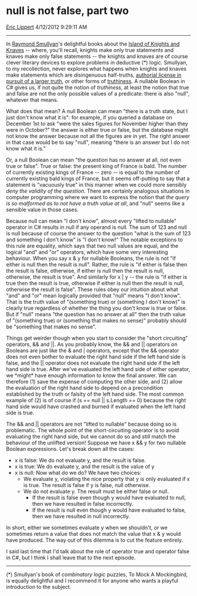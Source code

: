 # null is not false, part two

[Eric Lippert](https://social.msdn.microsoft.com/profile/Eric%20Lippert) 4/12/2012 9:29:11 AM

-----

In [Raymond Smullyan](http://en.wikipedia.org/wiki/Raymond_Smullyan)'s delightful books about the [Island of Knights and Knaves](http://en.wikipedia.org/wiki/Knights_and_Knaves) -- where, you'll recall, knights make only true statements and knaves make only false statements -- the knights and knaves are of course clever literary devices to explore problems in deductive (\*) logic. Smullyan, to my recollection, never explores what happens when knights and knaves make statements which are disingenuous half-truths, [authorial license in pursuit of a larger truth](http://www.thisamericanlife.org/radio-archives/episode/460/retraction), or other forms of [truthiness](http://en.wikipedia.org/wiki/Truthiness). A nullable Boolean in C\# gives us, if not quite the notion of *truthiness*, at least the notion that true and false are not the only possible values of a predicate: there is also "null", whatever that means.

What does that mean? A null Boolean can mean "there is a truth state, but I just don't know what it is": for example, if you queried a database on December 1st to ask "were the sales figures for November higher than they were in October?" the answer is either true or false, but the database might not know the answer because not all the figures are in yet. The right answer in that case would be to say "null", meaning "there is an answer but I do not know what it is."

Or, a null Boolean can mean "the question has no answer at all, not even true or false". True or false: the present king of France is bald. The number of currently existing kings of France -- zero -- is equal to the number of currently existing bald kings of France, but it seems off-putting to say that a statement is "vacuously true" in this manner when we could more sensibly *deny the validity of the question*. There are certainly analogous situations in computer programming where we want to express the notion that *the query is so malformed as to not have a truth value at all*, and "null" seems like a sensible value in those cases.

Because null can mean "I don't know", almost every "lifted to nullable" operator in C\# results in null if any operand is null. The sum of 123 and null is null because of course the answer to the question "what is the sum of 123 and something I don't know" is "I don't know\!" The notable exceptions to this rule are equality, which says that two null values are equal, and the logical "and" and "or" operators, which have some very interesting behaviour. When you say x & y for nullable Booleans, the rule is not "if either is null then the result is null". Rather, the rule is "if either is false then the result is false, otherwise, if either is null then the result is null, otherwise, the result is true". And similarly for x | y -- the rule is "if either is true then the result is true, otherwise if either is null then the result is null, otherwise the result is false". These rules obey our intuition about what "and" and "or" mean logically provided that "null" means "I don't know". That is the truth value of "(something true) or (something I don't know)" is clearly true regardless of whether the thing you don't know is true or false. But if "null" means "the question has no answer at all" then the truth value of "(something true) or (something that makes no sense)" probably should be "something that makes no sense".

Things get weirder though when you start to consider the "short circuiting" operators, && and ||. As you probably know, the && and || operators on Booleans are just like the & and | operators, except that the && operator does not even bother to evaluate the right hand side if the left hand side is false, and the || operator does not evaluate the right hand side if the left hand side is true. After we've evaluated the left hand side of either operator, we \*might\* have enough information to know the final answer. We can therefore (1) save the expense of computing the other side, and (2) allow the evaluation of the right hand side to depend on a precondition established by the truth or falsity of the left hand side. The most common example of (2) is of course if (s == null || s.Length == 0) because the right hand side would have crashed and burned if evaluated when the left hand side is true.

The && and || operators are not "lifted to nullable" because doing so is problematic. The whole point of the short-circuiting operator is to avoid evaluating the right hand side, but we cannot do so and still match the behaviour of the unlifted version\! Suppose we have x && y for two nullable Boolean expressions. Let's break down all the cases:

  - x is false: We do not evaluate y, and the result is false.
  - x is true: We do evaluate y, and the result is the value of y
  - x is null: Now what do we do? We have two choices:
      - We evaluate y, violating the nice property that y is only evaluated if x is true. The result is false if y is false, null otherwise.
      - We do not evaluate y. The result must be either false or null.
          - If the result is false even though y would have evaluated to null, then we have resulted in false incorrectly.
          - If the result is null even though y would have evaluated to false, then we have resulted in null incorrectly.

In short, either we sometimes evaluate y when we shouldn't, or we sometimes return a value that does not match the value that x & y would have produced. The way out of this dilemma is to cut the feature entirely.

I said last time that I'd talk about the role of operator true and operator false in C\#, but I think I shall leave that to the next episode.

-----

(\*) Smullyan's book of *combinatory* *logic* puzzles, To Mock A Mockingbird, is equally delightful and I recommend it for anyone who wants a playful introduction to the subject.

